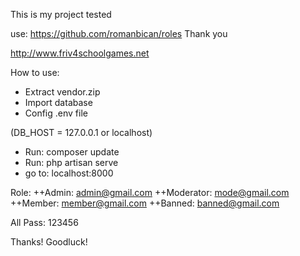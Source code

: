 This is my  project tested 

use:
https://github.com/romanbican/roles
Thank you

http://www.friv4schoolgames.net

How to use:

- Extract vendor.zip
- Import database
- Config .env file

(DB_HOST = 127.0.0.1 or localhost)
- Run: composer update
- Run: php artisan serve
- go to: localhost:8000



Role:
++Admin: admin@gmail.com
++Moderator: mode@gmail.com
++Member: member@gmail.com
++Banned: banned@gmail.com


All Pass: 123456



Thanks!
Goodluck!
